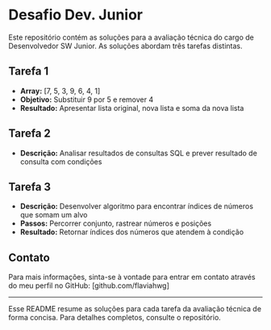 # Desafio Dev. Junior

Este repositório contém as soluções para a avaliação técnica do cargo de Desenvolvedor SW Junior. As soluções abordam três tarefas distintas.

## Tarefa 1

- **Array:** [7, 5, 3, 9, 6, 4, 1]
- **Objetivo:** Substituir 9 por 5 e remover 4
- **Resultado:** Apresentar lista original, nova lista e soma da nova lista

## Tarefa 2

- **Descrição:** Analisar resultados de consultas SQL e prever resultado de consulta com condições

## Tarefa 3

- **Descrição:** Desenvolver algoritmo para encontrar índices de números que somam um alvo
- **Passos:** Percorrer conjunto, rastrear números e posições
- **Resultado:** Retornar índices dos números que atendem à condição

## Contato

Para mais informações, sinta-se à vontade para entrar em contato através do meu perfil no GitHub: [github.com/flaviahwg]

---

Esse README resume as soluções para cada tarefa da avaliação técnica de forma concisa. Para detalhes completos, consulte o repositório.
